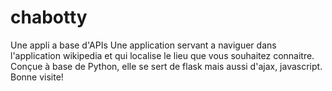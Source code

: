 # chabotty
Une appli a base d'APIs
Une application servant a naviguer dans l'application wikipedia et qui localise le lieu que vous souhaitez connaitre.
Conçue à base de Python, elle se sert de flask mais aussi d'ajax, javascript.
Bonne visite!
